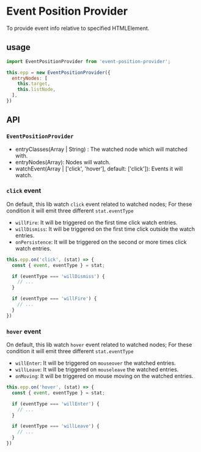 # Event Position Provider

To provide event info relative to specified HTMLElement.

## usage

```js
import EventPositionProvider from 'event-position-provider';

this.epp = new EventPositionProvider({
  entryNodes: [
    this.target,
    this.listNode,
  ],
})
```

## API

### `EventPositionProvider`

- entryClasses(Array | String) : The watched node which will matched with.
- entryNodes(Array): Nodes will watch.
- watchEvent(Array | ['click', 'hover'], default: ['click']): Events it will watch.

### `click` event

On default, this lib watch `click` event related to watched nodes; For these condition it will emit three different `stat.eventType`

- `willFire`: It will be triggered on the first time click watch entries.
- `willDismiss`: It will be triggered on the first time click outside the watch entries.
- `onPersistence`: It will be triggered on the second or more times click watch entries.

```js
this.epp.on('click', (stat) => {
  const { event, eventType } = stat;

  if (eventType === 'willDismiss') {
    // ...
  }

  if (eventType === 'willFire') {
    // ...
  }
})
```

### `hover` event

On default, this lib watch `hover` event related to watched nodes; For these condition it will emit three different `stat.eventType`

- `willEnter`: It will be triggered on `mouseover` the watched entries.
- `willLeave`: It will be triggered on `mouseleave` the watched entries.
- `onMoving`: It will be triggered on mouse moving on the watched entries.

```js
this.epp.on('hover', (stat) => {
  const { event, eventType } = stat;

  if (eventType === 'willEnter') {
    // ...
  }

  if (eventType === 'willLeave') {
    // ...
  }
})
```